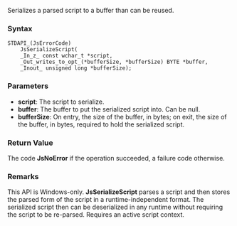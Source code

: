 Serializes a parsed script to a buffer than can be reused. 
### Syntax 
```
STDAPI_(JsErrorCode)
    JsSerializeScript(
    _In_z_ const wchar_t *script,
    _Out_writes_to_opt_(*bufferSize, *bufferSize) BYTE *buffer,
    _Inout_ unsigned long *bufferSize);
```
### Parameters 
* __script__: The script to serialize.
* __buffer__: The buffer to put the serialized script into. Can be null.
* __bufferSize__:  On entry, the size of the buffer, in bytes; on exit, the size of the buffer, in bytes, required to hold the serialized script.

### Return Value 
The code **JsNoError** if the operation succeeded, a failure code otherwise.

### Remarks
This API is Windows-only.
**JsSerializeScript** parses a script and then stores the parsed form of the script in a
runtime-independent format. The serialized script then can be deserialized in any
runtime without requiring the script to be re-parsed.
Requires an active script context.
